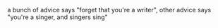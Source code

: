 a bunch of advice says "forget that you're a writer", other advice says "you're a singer, and singers sing"